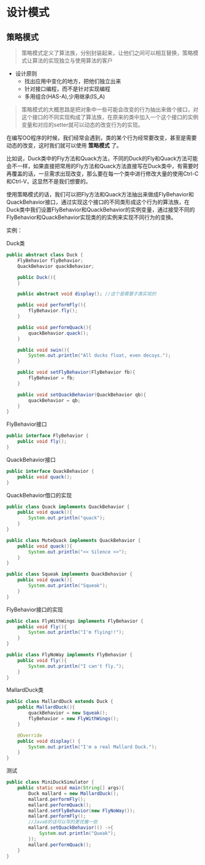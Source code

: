 # 设计模式

## 策略模式

> 策略模式定义了算法族，分别封装起来，让他们之间可以相互替换，策略模式让算法的实现独立与使用算法的客户

- 设计原则
  - 找出应用中变化的地方，把他们独立出来
  - 针对接口编程，而不是针对实现编程
  - 多用组合(HAS-A),少用继承(IS_A)

> 策略模式的大概思路是把对象中一些可能会改变的行为抽出来做个接口，对这个接口的不同实现构成了算法族，在原来的类中加入一个这个接口的实例变量和对应的setter就可以动态的改变行为的实现。

在编写OO程序的时候，我们经常会遇到，类的某个行为经常要改变，甚至是需要动态的改变，这时我们就可以使用 **策略模式** 了。

比如说，Duck类中的Fly方法和Quack方法，不同的Duck的Fly和Quack方法可能会不一样，如果直接把常用的Fly方法和Quack方法直接写在Duck类中，有需要时再覆盖的话，一旦需求出现改变，那么要在每一个类中进行修改大量的使用Ctrl-C和Ctrl-V，这显然不是我们想要的。

使用策略模式的话，我们可以把Fly方法和Quack方法抽出来做成FlyBehavior和QuackBehavior接口，通过实现这个接口的不同类形成这个行为的算法族，在Duck类中我们设置FlyBehavior和QuackBehavior的实例变量，通过接受不同的FlyBehavior和QuackBehavior实现类的的实例来实现不同行为的变换。

实例：

Duck类
```Java
public abstract class Duck {
    FlyBehavior flyBehavior;
    QuackBehavior quackBehavior;

    public Duck(){
    }

    public abstract void display(); //这个是需要子类实现的

    public void performFly(){
        flyBehavior.fly();
    }

    public void performQuack(){
        quackBehavior.quack();
    }

    public void swin(){
        System.out.println("All ducks float, even decoys.");
    }

    public void setFlyBehavior(FlyBehavior fb){
        flyBehavior = fb;
    }

    public void setQuackBehavior(QuackBehavior qb){
        quackBehavior = qb;
    }
}
```
FlyBehavior接口
```Java
public interface FlyBehavior {
    public void fly();
}
```
QuackBehavior接口
```Java
public interface QuackBehavior {
    public void quack();
}
```
QuackBehavior借口的实现
```Java
public class Quack implements QuackBehavior {
    public void quack(){
        System.out.println("quack");
    }
}
```
```Java
public class MuteQuack implements QuackBehavior {
    public void quack(){
        System.out.println("<< Silence >>");
    }
}
```
```Java
public class Squeak implements QuackBehavior {
    public void quack(){
        System.out.println("Squeak");
    }
}
```

FlyBehavior接口的实现
```Java
public class FlyWithWings implements FlyBehavior {
    public void fly(){
        System.out.println("I'm flying!!");
    }
}
```
```Java
public class FlyNoWay implements FlyBehavior {
    public void fly(){
        System.out.println("I can't fly.");
    }
}
```
MallardDuck类
```Java
public class MallardDuck extends Duck {
    public MallardDuck(){
        quackBehavior = new Squeak();
        flyBehavior = new FlyWithWings();
    }

    @Override
    public void display() {
        System.out.println("I'm a real Mallard Duck.");
    }
}
```
测试
```Java
public class MiniDuckSimulator {
    public static void main(String[] args){
        Duck mallard = new MallardDuck();
        mallard.performFly();
        mallard.performQuack();
        mallard.setFlyBehavior(new FlyNoWay());
        mallard.performFly();
        //Java8的话可以写的更优雅一些
        mallard.setQuackBehavior(() ->{
            System.out.println("Queak");
        });
        mallard.performQuack();
    }
}
```
